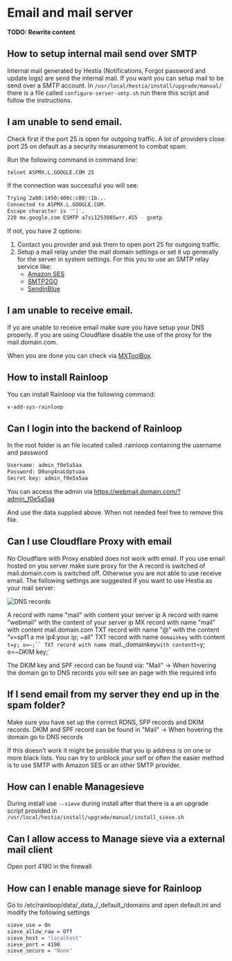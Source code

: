 # Email and mail server

**TODO: Rewrite content**

## How to setup internal mail send over SMTP

Internal mail generated by Hestia (Notifications, Forgot password and update logs) are send the internal mail. If you want you can setup mail to be send over a SMTP account. In `/usr/local/hestia/install/upgrade/manual/` there is a file called `configure-server-smtp.sh` run there this script and follow the instructions.

## I am unable to send email.

Check first if the port 25 is open for outgoing traffic. A lot of providers close port 25 on default as a security measurement to combat spam.

Run the following command in command line:

```sh
telnet ASPMX.L.GOOGLE.COM 25
```

If the connection was successful you will see:

```sh
Trying 2a00:1450:400c:c00::1b...
Connected to ASPMX.L.GOOGLE.COM.
Escape character is '^]'.
220 mx.google.com ESMTP a7si1253985wrr.455 - gsmtp
```

If not, you have 2 options:

1. Contact you provider and ask them to open port 25 for outgoing traffic.
2. Setup a mail relay under the mail domain settings or set it up generally for the server in system settings. For this you to use an SMTP relay service like:
   - [Amazon SES](https://aws.amazon.com/ses/)
   - [SMTP2GO](https://www.smtp2go.com)
   - [SendinBlue](https://www.sendinblue.com)

## I am unable to receive email.

If yo are unable to receive email make sure you have setup your DNS properly. If you are using Cloudflare disable the use of the proxy for the mail.domain.com. 

When you are done you can check via [MXToolBox](https://mxtoolbox.com/MXLookup.aspx).

## How to install Rainloop

You can install Rainloop via the following command:

```sh
v-add-sys-rainloop
```

## Can I login into the backend of Rainloop

In the root folder is an file located called .rainloop containing the
username and password

```sh
Username: admin_f0e5a5aa
Password: D0ung4naLOptuaa
Secret key: admin_f0e5a5aa
```

You can access the admin via https://webmail.domain.com/?admin_f0e5a5aa

And use the data supplied above. When not needed feel free to remove
this file.

## Can I use Cloudflare Proxy with email

No Cloudflare with Proxy enabled does not work with email. If you use email hosted on you server make sure proxy for the A record is switched of mail.domain.com is switched off. Otherwise you are not able to use receive email. The following settings are suggested if you want to use Hestia as your mail server:

![DNS records](/images/mail/mail.png)

A record with name "mail" with content your server ip A record with name "webmail" with the content of your server ip MX record with name "mail" with content mail.domain.com TXT record with name "@" with the content "v=spf1 a mx ip4:your ip; \~all" TXT record with name `domainkey` with content `t=y; o=~;`` TXT record with name `mail._domainkey` with content `t=y; o=~DKIM key;`

The DKIM key and SPF record can be found via: "Mail" -\> When hovering the domain go to DNS records you will see an page with the required info

## If I send email from my server they end up in the spam folder?

Make sure you have set up the correct RDNS, SFP records and DKIM records. DKIM and SPF record can be found in "Mail" -\> When hovering the domain go to DNS records

If this doesn’t work it might be possible that you ip address is on one or more black lists. You can try to unblock your self or often the easier method is to use SMTP with Amazon SES or an other SMTP provider.

## How can I enable Managesieve

During install use `--sieve` during install after that there is a an upgrade script provided in `/usr/local/hestia/install/upgrade/manual/install_sieve.sh`

## Can I allow access to Manage sieve via a external mail client

Open port 4190 in the firewall

## How can I enable manage sieve for Rainloop

Go to /etc/rainloop/data/\_data\_/\_default\_/domains and open default.ini and modify the following settings

```sh
sieve_use = On
sieve_allow_raw = Off
sieve_host = "localhost"
sieve_port = 4190
sieve_secure = "None"
```
